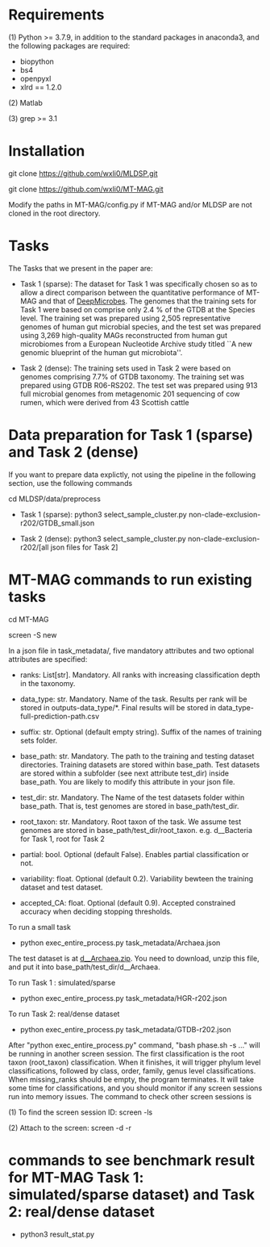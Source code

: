 # Requirements

(1) Python >= 3.7.9, in addition to the standard packages in anaconda3, and the following packages are required:
- biopython
- bs4
- openpyxl
- xlrd == 1.2.0

(2) Matlab 

(3) grep >= 3.1


# Installation

git clone https://github.com/wxli0/MLDSP.git

git clone https://github.com/wxli0/MT-MAG.git

Modify the paths in MT-MAG/config.py if MT-MAG and/or MLDSP are not cloned in the root directory.

# Tasks

The Tasks that we present in the paper are:

- Task 1 (sparse): The dataset for Task  1 was specifically chosen so as to allow a direct comparison between the quantitative performance  of MT-MAG and that of [DeepMicrobes](https://github.com/MicrobeLab/DeepMicrobes). The genomes that the training sets for Task 1 were based on comprise only 2.4 \% of the GTDB at the Species level. The training set was prepared using 2,505 representative genomes of human gut microbial species, and the test set was prepared using 3,269 high-quality MAGs reconstructed from human gut microbiomes from  a European Nucleotide Archive study titled ``A new genomic blueprint of the human gut microbiota''.

- Task 2 (dense): The training sets used in Task 2 were  based on  genomes comprising  7.7\% of GTDB taxonomy. The training set  was prepared using GTDB R06-RS202. The test set was prepared using 913 full microbial genomes from metagenomic 201
sequencing of cow rumen, which were derived from 43 Scottish cattle

# Data preparation for Task 1 (sparse) and Task 2 (dense)

If you want to prepare data explictly, not using the pipeline in the following section, use the following commands

cd MLDSP/data/preprocess

- Task 1 (sparse): python3 select_sample_cluster.py non-clade-exclusion-r202/GTDB_small.json

- Task 2 (dense): python3 select_sample_cluster.py non-clade-exclusion-r202/[all json files for Task 2]

# MT-MAG commands to run existing tasks

cd MT-MAG

screen -S new

In a json file in task_metadata/, five mandatory attributes and two optional attributes are specified:

- ranks: List[str]. Mandatory. All ranks with increasing classification depth in the taxonomy.

- data_type: str. Mandatory. Name of the task. Results per rank will be stored in outputs-data_type/*. Final results will be stored in data_type-full-prediction-path.csv

- suffix: str. Optional (default empty string). Suffix of the names of training sets folder.

- base_path: str. Mandatory. The path to the training and testing dataset directories. Training datasets are stored within base_path. Test datasets are stored within a subfolder (see next attribute test_dir) inside base_path. You are likely to modify this attribute in your json file.

- test_dir:  str. Mandatory. The Name of the test datasets folder within base_path. That is, test genomes are stored in base_path/test_dir.

- root_taxon: str. Mandatory. Root taxon of the task. We assume test genomes are stored in base_path/test_dir/root_taxon. e.g. d__Bacteria for Task 1, root for Task 2

- partial: bool. Optional (default False). Enables partial classification or not. 

- variability: float. Optional (default 0.2). Variability bewteen the training dataset and test dataset.

- accepted_CA: float. Optional (default 0.9). Accepted constrained accuracy when deciding stopping thresholds.

To run a small task

- python exec_entire_process.py task_metadata/Archaea.json

The test dataset is at [d__Archaea.zip](https://drive.google.com/file/d/12QzHooVu7Pqzvd9DVq3FlYRw1f0tLrhz/view?usp=sharing). You need to download, unzip this file, and put it into base_path/test_dir/d__Archaea.

To run Task 1 : simulated/sparse

- python exec_entire_process.py task_metadata/HGR-r202.json

To run Task 2: real/dense dataset

- python exec_entire_process.py task_metadata/GTDB-r202.json

After "python exec_entire_process.py" command, "bash phase.sh -s …" will be running in another screen session. The first classification is the root taxon (root_taxon) classification. When it finishes, it will trigger phylum level classifications, followed by class, order, family, genus level classifications. When missing_ranks should be empty, the program terminates. It will take some time for classifications, and you should monitor if any screen sessions run into memory issues. The command to check other screen sessions is

(1) To find the screen session ID: screen -ls 

(2) Attach to the screen: screen -d -r <screenid>

# commands to see benchmark result for MT-MAG Task 1: simulated/sparse dataset) and Task 2: real/dense dataset

- python3 result_stat.py